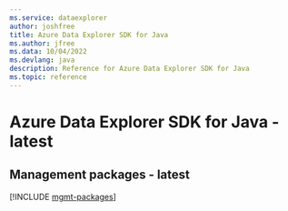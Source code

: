 ```yaml
---
ms.service: dataexplorer
author: joshfree
title: Azure Data Explorer SDK for Java
ms.author: jfree
ms.data: 10/04/2022
ms.devlang: java
description: Reference for Azure Data Explorer SDK for Java
ms.topic: reference
---
```

# Azure Data Explorer SDK for Java - latest

## Management packages - latest
[!INCLUDE [mgmt-packages](data-explorer-mgmt-index.md)]